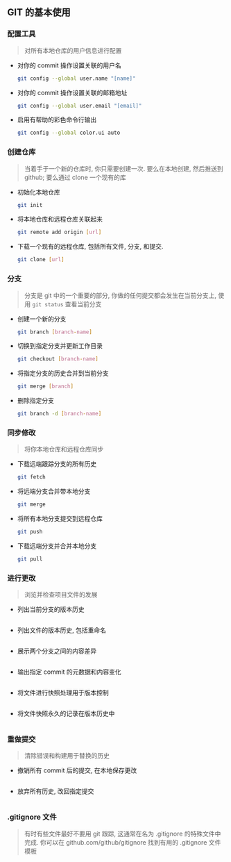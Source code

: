 ## GIT 的基本使用

### 配置工具

> 对所有本地仓库的用户信息进行配置

- 对你的 commit 操作设置关联的用户名

  ```bash
  git config --global user.name "[name]"
  ```

- 对你的 commit 操作设置关联的邮箱地址

  ```bash
  git config --global user.email "[email]"
  ```

- 启用有帮助的彩色命令行输出

  ```bash
  git config --global color.ui auto
  ```

### 创建仓库

> 当着手于一个新的仓库时, 你只需要创建一次. 要么在本地创建, 然后推送到 github; 要么通过 clone 一个现有的库

- 初始化本地仓库

  ```bash
  git init
  ```

- 将本地仓库和远程仓库关联起来

  ```bash
  git remote add origin [url]
  ```

- 下载一个现有的远程仓库, 包括所有文件, 分支, 和提交.

  ```bash
  git clone [url]
  ```

### 分支

> 分支是 git 中的一个重要的部分, 你做的任何提交都会发生在当前分支上, 使用 `git status` 查看当前分支

- 创建一个新的分支

  ```bash
  git branch [branch-name]
  ```

- 切换到指定分支并更新工作目录

  ```bash
  git checkout [branch-name]
  ```

- 将指定分支的历史合并到当前分支

  ```bash
  git merge [branch]
  ```

- 删除指定分支

  ```bash
  git branch -d [branch-name]
  ```

### 同步修改

> 将你本地仓库和远程仓库同步

- 下载远端跟踪分支的所有历史

  ```bash
  git fetch
  ```

- 将远端分支合并带本地分支

  ```bash
  git merge
  ```

- 将所有本地分支提交到远程仓库

  ```bash
  git push
  ```

- 下载远端分支并合并本地分支

  ```bash
  git pull
  ```

### 进行更改

> 浏览并检查项目文件的发展

- 列出当前分支的版本历史

  ```
  ```

- 列出文件的版本历史, 包括重命名

  ```
  ```

- 展示两个分支之间的内容差异

  ```
  ```

- 输出指定 commit 的元数据和内容变化

  ```
  ```

- 将文件进行快照处理用于版本控制

  ```
  ```

- 将文件快照永久的记录在版本历史中

  ```
  ```

### 重做提交

> 清除错误和构建用于替换的历史

- 撤销所有 commit 后的提交, 在本地保存更改

  ```
  ```

- 放弃所有历史, 改回指定提交

  ```
  ```

### .gitignore 文件

> 有时有些文件最好不要用 git 跟踪, 这通常在名为 .gitignore 的特殊文件中完成. 你可以在 github.com/github/gitignore 找到有用的 .gitignore 文件模板
